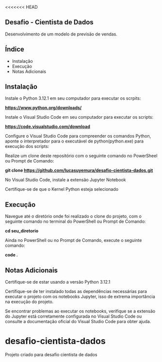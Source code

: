 <<<<<<< HEAD
## Desafio - Cientista de Dados
Desenvolvimento de um modelo de previsão de vendas. 

## Índice
- <a> Instalação <a>
- <a> Execução </a>
- <a> Notas Adicionais </a>
## Instalação

Instale o Python 3.12.1 em seu computador para executar os scrpits:

<b>https://www.python.org/downloads/</b>

Instale o Visual Studio Code em seu computador para executar os scripts:

<b>https://code.visualstudio.com/download</b>

Configure o Visual Studio Code para compreender os comandos Python, aponte o interpretador para o executável de python(python.exe) para execução dos scripts:

Realize um clone deste repositório com o seguinte comando no PowerSheel ou Prompt de Comando:

<b>git clone https://github.com/lucasuyemura/desafio-cientista-dados.git</b>


No Visual Studio Code, instale a extensão Jupyter Notebook

Certifique-se de que o Kernel Python esteja selecionado 

## Execução

Navegue até o diretório onde foi realizado o clone do projeto, com o seguinte comando no terminal do PowerShell ou Prompt de Comando:

<b> cd seu_diretorio </b>

Ainda no PowerShell ou no Prompt de Comando, execute o seguinte comando:

<b>code .</b> 

## Notas Adicionais

Certifique-se de estar usando a versão Python 3.12.1

Certifique-se de ter instalado todas as dependências necessárias para executar o projeto com os notebooks Jupyter, isso de extrema importância na execução do projeto.
 
 Se encontrar problemas ao executar os notebooks, verifique se a extensão do Jupyter está corretamente configurada no Visual Studio Code ou consulte a documentação oficial do Visual Studio Code para obter ajuda.
 

# desafio-cientista-dados
Projeto criado para desafio cientista de dados


